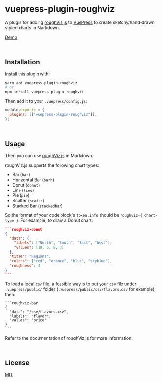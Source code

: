 # vuepress-plugin-roughviz

A plugin for adding [roughViz.js](https://github.com/jwilber/roughViz) to [VuePress](https://vuepress.vuejs.org/) to create sketchy/hand-drawn styled charts in Markdown.

[Demo](https://vuepress-theme-gungnir.vercel.app/zh/docs/plugins/roughviz.html)

&nbsp;

## Installation

Install this plugin with:

```bash
yarn add vuepress-plugin-roughviz
# or
npm install vuepress-plugin-roughviz
```

Then add it to your `.vuepress/config.js`:

```js
module.exports = {
  plugins: [["vuepress-plugin-roughviz"]],
};
```

&nbsp;

## Usage

Then you can use [roughViz.js](https://github.com/jwilber/roughViz) in Markdown.

roughViz.js supports the following chart types:

- Bar (`bar`)
- Horizontal Bar (`barh`)
- Donut (`donut`)
- Line (`line`)
- Pie (`pie`)
- Scatter (`scater`)
- Stacked Bar (`stackedbar`)

So the format of your code block's `token.info` should be `roughviz-{ chart-type }`. For example, to draw a Donut chart:

````json
```roughviz-donut
{
  "data": {
    "labels": ["North", "South", "East", "West"],
    "values": [10, 5, 8, 3]
  },
  "title": "Regions",
  "colors": ["red", "orange", "blue", "skyblue"],
  "roughness": 4
}
```
````

To load a local `csv` file, a feasible way is to put your `csv` file under `.vuepress/public/` folder (`.vuepress/public/csv/flavors.csv` for example), then:

````
```roughviz-bar
{
  "data": "/csv/flavors.csv",
  "labels": "flavor",
  "values": "price"
}
```
````

Refer to the [documentation of roughViz.js](https://github.com/jwilber/roughViz) for more information.

&nbsp;

## License

[MIT](LICENSE)
